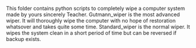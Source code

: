 This folder contains python scripts to completely wipe a computer system made by yours sincerely Teacher.
Gutmann_wiper is the most advanced wiper. It will thoroughly wipe the computer with no hope of restoration whatsover and takes quite some time.
Standard_wiper is the normal wiper. It wipes the system clean in a short period of time but can be reversed if backup exists.